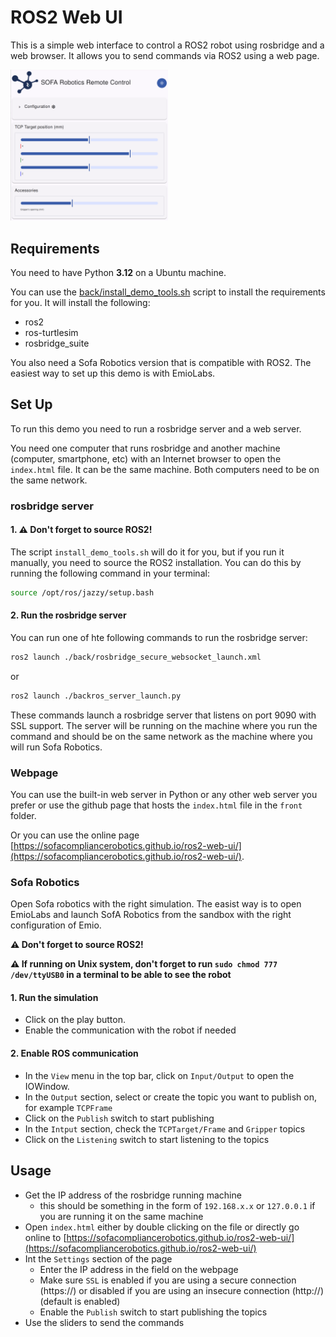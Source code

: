 # ROS2 Web UI
This is a simple web interface to control a ROS2 robot using rosbridge and a web browser. It allows you to send commands via ROS2 using a web page.

<img width="50%" src="ros2-web-ui.png"/>

## Requirements
You need to have Python **3.12** on a Ubuntu machine. 

You can use the [back/install_demo_tools.sh](./back/install_demo_tools.sh) script to install the requirements for you. It will install the following:
- ros2
- ros-turtlesim
- rosbridge_suite

You also need a Sofa Robotics version that is compatible with ROS2. The easiest way to set up this demo is with EmioLabs.

## Set Up
To run this demo you need to run a rosbridge server and a web server.

You need one computer that runs rosbridge and another machine (computer, smartphone, etc) with an Internet browser to open the `index.html` file. It can be the same machine.
Both computers need to be on the same network.

### rosbridge server
#### 1. ⚠️ Don't forget to source ROS2!

The script `install_demo_tools.sh` will do it for you, but if you run it manually, you need to source the ROS2 installation. You can do this by running the following command in your terminal:
```bash
source /opt/ros/jazzy/setup.bash
```

#### 2. Run the rosbridge server
You can run one of hte following commands to run the rosbridge server:

```bash
ros2 launch ./back/rosbridge_secure_websocket_launch.xml
```
or
```bash
ros2 launch ./backros_server_launch.py
```

These commands launch a rosbridge server that listens on port 9090 with SSL support. 
The server will be running on the machine where you run the command and should be on the same network as the machine where you will run Sofa Robotics.

### Webpage
You can use the built-in web server in Python or any other web server you prefer or use the github page that hosts the `index.html` file in the `front` folder.


Or you can use the online page [https://sofacompliancerobotics.github.io/ros2-web-ui/](https://sofacompliancerobotics.github.io/ros2-web-ui/).

### Sofa Robotics
Open Sofa robotics with the right simulation.
The easist way is to open EmioLabs and launch SofA Robotics from the sandbox with the right configuration of Emio.

__⚠️ Don't forget to source ROS2!__

__⚠️ If running on Unix system, don't forget to run `sudo chmod 777 /dev/ttyUSB0` in a terminal to be able to see the robot__


#### 1. Run the simulation
- Click on the play button.
- Enable the communication with the robot if needed
  
#### 2. Enable ROS communication
- In the `View` menu in the top bar, click on `Input/Output` to open the IOWindow.
- In the `Output` section, select or create the topic you want to publish on, for example `TCPFrame`
- Click on the `Publish` switch to start publishing
- In the `Intput` section, check the `TCPTarget/Frame` and `Gripper` topics
- Click on the `Listening` switch  to start listening to the topics 

## Usage
- Get the IP address of the rosbridge running machine
    - this should be something in the form of `192.168.x.x` or `127.0.0.1` if you are running it on the same machine
- Open `index.html` either by double clicking on the file or directly go online to [https://sofacompliancerobotics.github.io/ros2-web-ui/](https://sofacompliancerobotics.github.io/ros2-web-ui/)
- Int the `Settings` section of the page
    - Enter the IP address in the field on the webpage
    - Make sure `SSL` is enabled if you are using a secure connection (https://) or disabled if you are using an insecure connection (http://) (default is enabled)
    - Enable the `Publish` switch to start publishing the topics
- Use the sliders to send the commands
